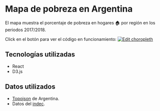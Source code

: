 # Mapa de pobreza en Argentina

El mapa muestra el porcentaje de pobreza en hogares 🏠️ por región en los periodos 2017/2018.

Click en el botón para ver el código en funcionamiento:
[![Edit choropleth](https://codesandbox.io/static/img/play-codesandbox.svg)](https://codesandbox.io/s/github/illak/d3_react_choropleth_pobreza/tree/master/?fontsize=14)

## Tecnologías utilizadas

  * React
  * D3.js
  
## Datos utilizados

  * [Topojson](https://github.com/deldersveld/topojson) de Argentina.
  * Datos del [indec](https://www.indec.gob.ar/).

